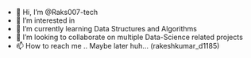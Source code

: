 - 👋 Hi, I’m @Raks007-tech
- 👀 I’m interested in 
- 🌱 I’m currently learning Data Structures and Algorithms
- 💞️ I’m looking to collaborate on multiple Data-Science related projects
- 📫 How to reach me .. Maybe later huh... (rakeshkumar_d1185)

<!---
Raks007-tech/Raks007-tech is a ✨ special ✨ repository because its `README.md` (this file) appears on your GitHub profile.
You can click the Preview link to take a look at your changes.
--->
